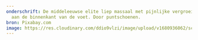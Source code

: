 ```yaml
---
onderschrift: De middeleeuwse elite liep massaal met pijnlijke vergroeide botten
  aan de binnenkant van de voet. Door puntschoenen.
bron: Pixabay.com
image: https://res.cloudinary.com/ddio9vlzi/image/upload/v1680936062/sciencegeek/posts/voeten-jicht-eeltknobbel.jpg
---
```

